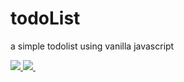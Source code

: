 <h1>todoList</h1>
<p>a simple todolist using vanilla javascript</p>

<p>
    <a href="https://github.com/itsmeEVIL/todoList/blob/master/LICENSE">
        <img src="https://img.shields.io/github/license/itsmeEVIL/todoList?color=brightgreen&style=for-the-badge"/>
    </a>
    <a href="https://www.codefactor.io/repository/github/itsmeevil/todolist">
        <img src="https://img.shields.io/codefactor/grade/github/itsmeEVIL/todoList/master?style=for-the-badge&logo=codefactor"/>
    </a>
    <a href="https://itsmeevil.github.io/todoList/">
        <img scr="https://img.shields.io/website?down_color=red&down_message=offline&style=for-the-badge&up_color=brightgreen&up_message=online&url=https%3A%2F%2Fitsmeevil.github.io%2FtodoList%2F" />
    </a>
</p>
